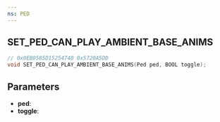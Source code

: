 ```yaml
---
ns: PED
---
```

## SET_PED_CAN_PLAY_AMBIENT_BASE_ANIMS

```c
// 0x0EB0585D15254740 0x5720A5DD
void SET_PED_CAN_PLAY_AMBIENT_BASE_ANIMS(Ped ped, BOOL toggle);
```


## Parameters
* **ped**: 
* **toggle**: 


